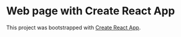 # Web page with Create React App

This project was bootstrapped with [Create React App](https://github.com/facebook/create-react-app).


